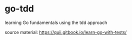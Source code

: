 # go-tdd
learning Go fundamentals using the tdd approach

source material: https://quii.gitbook.io/learn-go-with-tests/
